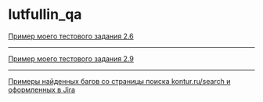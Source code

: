 # lutfullin_qa
[Пример моего тестового задания 2.6](https://docs.google.com/spreadsheets/d/1GgkvlPUul_vqSeWizyIonDILlW4CjzL364Qj1rn6JrA/edit?usp=sharing)

---

[Пример моего тестового задания 2.9](https://docs.google.com/spreadsheets/d/19ls3ChlEb_9eGcPLeslJTxu9mtrd8cIV8CGyRdnL9jo/edit?usp=sharing)

---

[Примеры найденных багов со страницы поиска kontur.ru/search и оформленных в Jira](https://qqaa.atlassian.net/jira/software/c/projects/K1/boards/1?atlOrigin=eyJpIjoiYjVjMGFlZjUyYTJlNDc1NjgyMDRjYjJkMjVjM2ZhMDkiLCJwIjoiaiJ9)